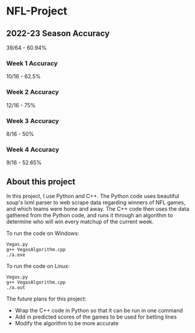 # NFL-Project

## 2022-23 Season Accuracy
39/64 - 60.94%

### Week 1 Accuracy
10/16 - 62.5%
### Week 2 Accuracy
12/16 - 75%
### Week 3 Accuracy
8/16 - 50%
### Week 4 Accuracy
9/16 - 52.65%

## About this project
In this project, I use Python and C++. 
The Python code uses beautiful soup's lxml parser to web scrape data regarding winners of NFL games, and which teams were home and away.
The C++ code then uses the data gathered from the Python code, and runs it through an algorithm to determine who will win every matchup of the current week.

To run the code on Windows:
  ```
  Vegas.py
  g++ VegasAlgorithm.cpp
  ./a.exe
  ```

To run the code on Linux:
```
Vegas.py
g++ VegasAlgorithm.cpp
./a.out
```
    
The future plans for this project:
- Wrap the C++ code in Python so that it can be run in one command
- Add in predicted scores of the games to be used for betting lines
- Modify the algorithm to be more accurate
